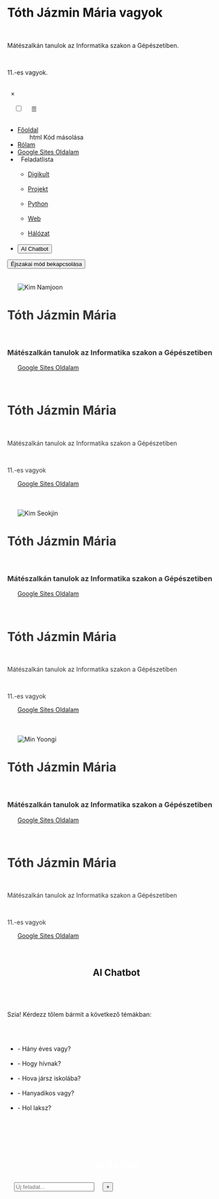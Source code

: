 <!DOCTYPE html>
<html lang="hu">
<head>
  <meta charset="utf-8">
  <meta name="viewport" content="width=device-width, initial-scale=1.0">
  <title>Weboldal</title>
  <link rel="stylesheet" href="styles.css">
  <link rel="stylesheet" href="kartya.css">
  <link rel="stylesheet" href="https://cdnjs.cloudflare.com/ajax/libs/font-awesome/5.15.4/css/all.min.css" integrity="sha512-JxxAgJNHMU2gupQrWQLQMXcEbvm0SbY5n97RCy1dP10Z6SR0q/LP3qh0VbAPiVRERkYi/2HoIjSYfyz6F4qfGg==" crossorigin="anonymous" referrerpolicy="no-referrer" />
  <style>
    body {
      font-family: Arial, sans-serif;
      background-color: pink;
      color: #333;
      margin: 0;
      padding: 0;
    }
    .toggle-night-mode {
      margin: 10px;
      padding: 10px;
      background-color: #fff;
      border: 1px solid #333;
      cursor: pointer;
      border-radius: 5px;
    }
    .toast {
      display: flex;
      justify-content: space-between;
      align-items: center;
      padding: 10px;
      background-color: #333;
      color: white;
      border-radius: 5px;
      position: fixed;
      top: 10px;
      right: 10px;
      z-index: 1000;
    }
    .toast-close {
      cursor: pointer;
    }
    .responsive-menu {
      background-color: #333;
      padding: 10px;
      display: flex;
      justify-content: space-between;
      align-items: center;
    }
    .menu {
      display: flex;
      list-style-type: none;
      padding: 0;
      margin: 0;
    }
    .menu-icon {
      font-size: 30px;
      cursor: pointer;
      color: white;
      padding: 10px;
    }
    .menu li {
      margin: 0 10px;
    }
    .menu a {
      color: white;
      text-decoration: none;
    }
    .dropdown-toggle::after {
      content: ' ▼';
    }
    .dropdown-menu {
      display: none;
      flex-direction: column;
      background-color: #444;
      padding: 10px;
      border-radius: 5px;
    }
    .menu li:hover .dropdown-menu {
      display: flex;
    }
    .kartyak {
      display: flex;
      flex-wrap: wrap;
      justify-content: center;
      margin-top: 150px;
    }
    .flip-card {
      background-color: #fff;
      width: 300px;
      height: 400px;
      perspective: 1000px;
      margin: 10px;
      border-radius: 15px;
      overflow: hidden;
      box-shadow: 0 0 10px rgba(0, 0, 0, 0.1);
    }
    .flip-card-inner {
      position: relative;
      width: 100%;
      height: 100%;
      text-align: center;
      transition: transform 0.8s;
      transform-style: preserve-3d;
    }
    .flip-card:hover .flip-card-inner {
      transform: rotateY(180deg);
    }
    .flip-card-front, .flip-card-back {
      position: absolute;
      width: 100%;
      height: 100%;
      -webkit-backface-visibility: hidden;
      backface-visibility: hidden;
      display: flex;
      flex-direction: column;
      justify-content: center;
      align-items: center;
      padding: 20px;
      box-sizing: border-box;
    }
    .flip-card-back {
      transform: rotateY(180deg);
    }
    .night-mode {
      background-color: #333;
      color: #fff;
    }
    .chatbot-container {
      background-color: #f0f0f0;
      padding: 20px;
      border-radius: 10px;
      margin-top: 20px;
      height: 300px;
      overflow-y: auto;
      border: 1px solid #ccc;
    }
    .message-container {
      margin-bottom: 10px;
    }
    .user-message {
      background-color: #3b5998;
      color: #fff;
      padding: 10px;
      border-radius: 5px;
      
max-width: 70%;
      align-self: flex-start;
      margin-right: auto;
      margin-left: 10px;
    }
    .bot-message {
      background-color: #00aced;
      color: #fff;
      padding: 10px;
      border-radius: 5px;
      max-width: 70%;
      align-self: flex-end;
      margin-left: auto;
      margin-right: 10px;
    }
    .todo-list {
      background-color: #333;
      padding: 20px;
      border-radius: 10px;
      margin-top: 20px;
      color: #fff;
      width: 300px;
      margin-left: auto;
      margin-right: auto;
    }
    .todo-form {
      display: flex;
      margin-bottom: 10px;
    }
    .todo-input {
      flex: 1;
      padding: 8px;
      font-size: 16px;
      margin-right: 10px;
    }
    .todo-item {
      margin-bottom: 10px;
      display: flex;
      align-items: center;
      font-size: 16px;
    }
    .todo-item input {
      margin-right: 10px;
    }
  </style>
  <script>
    document.addEventListener('DOMContentLoaded', () => {
      const toggleNightModeButton = document.querySelector('.toggle-night-mode');
      const closeButton = document.querySelector('.toast-close');
      const chatbotButton = document.querySelector('.ai-chatbot-button');
      const todoForm = document.querySelector('.todo-form');
      const todoList = document.querySelector('.todo-list-items');
      const chatbotContainer = document.querySelector('.chatbot-container');
      toggleNightModeButton.addEventListener('click', toggleNightMode);
      closeButton.addEventListener('click', () => {
        document.querySelector('.toast').style.display = 'none';
      });
      chatbotButton.addEventListener('click', openChatbot);
      function toggleNightMode() {
        document.body.classList.toggle('night-mode');
        if (document.body.classList.contains('night-mode')) {
          toggleNightModeButton.textContent = 'Éjszakai mód kikapcsolása';
          document.querySelector('.toast').style.backgroundColor = '#555';
          document.querySelector('.responsive-menu').style.backgroundColor = '#555';
          document.querySelectorAll('.flip-card').forEach(card => {
            card.style.backgroundColor = '#666';
          });
          document.querySelector('.todo-list').style.backgroundColor = '#444';
        } else {
          toggleNightModeButton.textContent = 'Éjszakai mód bekapcsolása';
          document.querySelector('.toast').style.backgroundColor = '#444';
          document.querySelector('.responsive-menu').style.backgroundColor = '#444';
          document.querySelectorAll('.flip-card').forEach(card => {
            card.style.backgroundColor = '#f9f9f9';
          });
          document.querySelector('.todo-list').style.backgroundColor = '#333';
        }
      }
      function openChatbot() {
        const question = prompt('Kérdezz tőlem bármit a következő témákban:\n\n- Hány éves vagy?\n- Hogy hívnak?\n- Hova jársz iskolába?\n- Hanyadikos vagy?\n- Hol laksz?');
        if (question) {
          let answer;
          switch (question.toLowerCase()) {
            case 'hány éves vagy?':
              answer = '17';
              break;
            case 'hogy hívnak?':
              answer = 'Tóth Jázmin Mária';
              break;
            case 'hova jársz iskolába?':
              answer = 'Mátészalkán tanulok az Informatika szakon a Gépészetiben.';
              break;
            case 'hanyadikos vagy?':
              answer = '11.-es vagyok.';
              break;
            case 'hol laksz?':
              answer = 'Mátészalkán lakom.';
              break;
            default:
              answer = 'Nem tudok válaszolni erre a kérdésre.';
          }
          const messageContainer = document.createElement('div');
          messageContainer.classList.add('message-container');
          const userMessage = document.createElement('div');
          userMessage.classList.add('user-message');
          userMessage.textContent = question;
          const botMessage = document.createElement('div');
          botMessage.classList.add('bot-message');
          botMessage.textContent = answer;
          messageContainer.appendChild(userMessage);
          messageContainer.appendChild(botMessage);
          chatbotContainer.appendChild(messageContainer);
        }
      }
      todoForm.addEventListener('submit', addTodo);
      function addTodo(event) {
        event.preventDefault();
        const todoItem = document.querySelector('.todo-input').value.trim();
        if (todoItem !== '') {
          const todoElement = document.createElement('div');
          todoElement.classList.add('todo-item');
          todoElement.innerHTML =             <input type="checkbox">             <span>${todoItem}</span>           ;
          todoList.appendChild(todoElement);
          document.querySelector('.todo-input').value = '';
        }
      }
    });
  </script>

</head>
<body>
<div class="toast">
  <div class="toast-content">
    <i class="toast-icon fas fa-info-circle"></i>
    <h1>Tóth Jázmin Mária vagyok</h1>
    <p class="toast-message">Mátészalkán tanulok az Informatika szakon a Gépészetiben.</p>
    <p>11.-es vagyok.</p>
  </div>
  <span class="toast-close">&times;</span>
</div>
<nav class="responsive-menu">
  <div>
    <input type="checkbox" id="menu-toggle">
    <label for="menu-toggle" class="menu-icon">&#9776;</label>
    <ul class="menu">
      <li><a href="#home">Főoldal</a></li>
      
html
Kód másolása
<li><a href="#about">Rólam</a></li>
<li><a href="https://sites.google.com/view/ita-tjm10b/f%C5%91oldal">Google Sites Oldalam</a></li>
<li class="dropdown-toggle">
  <span>Feladatlista</span>
  <ul class="dropdown-menu">
    <li><a href="https://sites.google.com/view/ita-tjm10b/digikult">Digikult</a></li>
    <li><a href="https://sites.google.com/view/ita-tjm10b/projekt">Projekt</a></li>
    <li><a href="https://sites.google.com/view/ita-tjm10b/python">Python</a></li>
    <li><a href="https://sites.google.com/view/ita-tjm10b/web">Web</a></li>
    <li><a href="https://sites.google.com/view/ita-tjm10b/h%C3%A1l%C3%B3zat">Hálózat</a></li>
  </ul>
</li>
<li><button class="ai-chatbot-button">AI Chatbot</button></li>
</ul>
</div>
<button class="toggle-night-mode">Éjszakai mód bekapcsolása</button>
</nav>
<div class="kartyak">
<div class="flip-card">
  <div class="flip-card-inner">
    <div class="flip-card-front">
      <img src="namjoon.jpg" alt="Kim Namjoon" class="card-img">
      <h1 style="color: #333;">Tóth Jázmin Mária</h1>
      <h3 style="color: #333;">Mátészalkán tanulok az Informatika szakon a Gépészetiben</h3>
      <a href="https://sites.google.com/view/ita-tjm10b/f%C5%91oldal" class="card-button">Google Sites Oldalam</a>
    </div>
    <div class="flip-card-back">
      <h1 style="color: #333;">Tóth Jázmin Mária</h1>
      <p style="color: #333;">Mátészalkán tanulok az Informatika szakon a Gépészetiben</p>
      <p style="color: #333;">11.-es vagyok</p>
      <a href="https://sites.google.com/view/ita-tjm10b/f%C5%91oldal" class="card-button">Google Sites Oldalam</a>
    </div>
  </div>
</div>
<div class="flip-card">
  <div class="flip-card-inner">
    <div class="flip-card-front">
      <img src="jin.jpg" alt="Kim Seokjin" class="card-img">
      <h1 style="color: #333;">Tóth Jázmin Mária</h1>
      <h3 style="color: #333;">Mátészalkán tanulok az Informatika szakon a Gépészetiben</h3>
      <a href="https://sites.google.com/view/ita-tjm10b/f%C5%91oldal" class="card-button">Google Sites Oldalam</a>
    </div>
    <div class="flip-card-back">
      <h1 style="color: #333;">Tóth Jázmin Mária</h1>
      <p style="color: #333;">Mátészalkán tanulok az Informatika szakon a Gépészetiben</p>
      <p style="color: #333;">11.-es vagyok</p>
      <a href="https://sites.google.com/view/ita-tjm10b/f%C5%91oldal" class="card-button">Google Sites Oldalam</a>
    </div>
  </div>
</div>
<div class="flip-card">
  <div class="flip-card-inner">
    <div class="flip-card-front">
      <img src="yoongi.jpg" alt="Min Yoongi" class="card-img">
      <h1 style="color: #333;">Tóth Jázmin Mária</h1>
      <h3 style="color: #333;">Mátészalkán tanulok az Informatika szakon a Gépészetiben</h3>
      <a href="https://sites.google.com/view/ita-tjm10b/f%C5%91oldal" class="card-button">Google Sites Oldalam</a>
    </div>
    <div class="flip-card-back">
      <h1 style="color: #333;">Tóth Jázmin Mária</h1>
      <p style="color: #333;">Mátészalkán tanulok az Informatika szakon a Gépészetiben</p>
      <p style="color: #333;">11.-es vagyok</p>
      <a href="https://sites.google.com/view/ita-tjm10b/f%C5%91oldal" class="card-button">Google Sites Oldalam</a>
    </div>
  </div>
</div>
</div>
<div class="chatbot-container">
  <h2 style="text-align: center; margin-bottom: 10px;">AI Chatbot</h2>
  <div class="message-container">
    <div class="bot-message">
      <p>Szia! Kérdezz tőlem bármit a következő témákban:</p>
      <ul>
        <li>- Hány éves vagy?</li>
        <li>- Hogy hívnak?</li>
        <li>- Hova jársz iskolába?</li>
        <li>- Hanyadikos vagy?</li>
        <li>- Hol laksz?</li>
      </ul>
    </div>
  </div>
</div>
<div class="todo-list">
  <h2 style="text-align: center; color: #fff; margin-bottom: 10px;">To Do lista</h2>
  <form class="todo-form">
    <input type="text" class="todo-input" placeholder="Új feladat...">
    <button type="submit" class="todo-button">+</button>
  </form>
  <div class="todo-list-items"></div>
</div>
</body>
</html>
